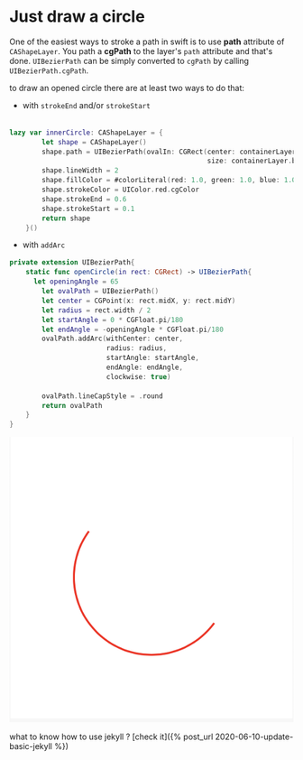 # Just draw a circle

One of the easiest ways to stroke a path in swift is to use **path** attribute of
 `CAShapeLayer`. You path a **cgPath** to the layer's `path` attribute and that's
 done. `UIBezierPath` can be simply converted to `cgPath` by calling `UIBezierPath.cgPath`.



to draw an opened circle there are at least two ways to do that:
- with `strokeEnd` and/or `strokeStart`

```swift

lazy var innerCircle: CAShapeLayer = {
        let shape = CAShapeLayer()
        shape.path = UIBezierPath(ovalIn: CGRect(center: containerLayer.bounds.center,
                                                 size: containerLayer.bounds.size.rescale(.innerCircleRatio))).cgPath
        shape.lineWidth = 2
        shape.fillColor = #colorLiteral(red: 1.0, green: 1.0, blue: 1.0, alpha: 1.0).cgColor
        shape.strokeColor = UIColor.red.cgColor
        shape.strokeEnd = 0.6
        shape.strokeStart = 0.1
        return shape
    }()
```
- with `addArc`

```swift
private extension UIBezierPath{
    static func openCircle(in rect: CGRect) -> UIBezierPath{
      let openingAngle = 65
        let ovalPath = UIBezierPath()
        let center = CGPoint(x: rect.midX, y: rect.midY)
        let radius = rect.width / 2
        let startAngle = 0 * CGFloat.pi/180
        let endAngle = -openingAngle * CGFloat.pi/180
        ovalPath.addArc(withCenter: center,
                        radius: radius,
                        startAngle: startAngle,
                        endAngle: endAngle,
                        clockwise: true)

        ovalPath.lineCapStyle = .round
        return ovalPath
    }
}
```
![cirle](/assets/img/circle.png)


what to know how to use jekyll ? [check it]({% post_url 2020-06-10-update-basic-jekyll %}) 
